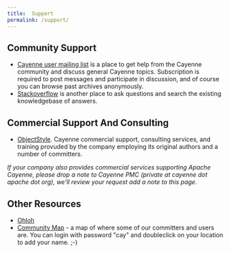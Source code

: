 ```yaml
---
title:  Support
permalink: /support/
---
```


## Community Support

* [Cayenne user mailing list](/mailing-lists.html) is a place to get help from the Cayenne community and discuss general Cayenne topics. Subscription is required to post messages and participate in discussion, and of course you can browse past archives anonymously.
* [Stackoverflow](http://stackoverflow.com/questions/tagged/apache-cayenne) is another place to ask questions and search the existing knowledgebase of answers.

## Commercial Support And Consulting

* [ObjectStyle](http://www.objectstyle.com/cayenne-consulting). Cayenne commercial support, consulting services, and training provuded by the company employing its original authors and a number of committers.

_If your company also provides commercial services supporting Apache Cayenne, please drop a note to Cayenne PMC (private at cayenne dot apache dot org), we'll review your request add a note to this page._

## Other Resources

* [Ohloh](https://www.ohloh.net/p/cayenne)
* [Community Map](http://www.zeesource.net/maps/map.do?group=1128) - a map of where some of our committers and users are. You can login with password "cay" and doubleclick on your location to add your name. ;-)
